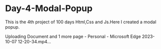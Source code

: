 # Day-4-Modal-Popup
This is the 4th project of 100 days Html,Css and Js.Here I created a modal popup.


Uploading Document and 1 more page - Personal - Microsoft​ Edge 2023-10-07 12-20-34.mp4…

